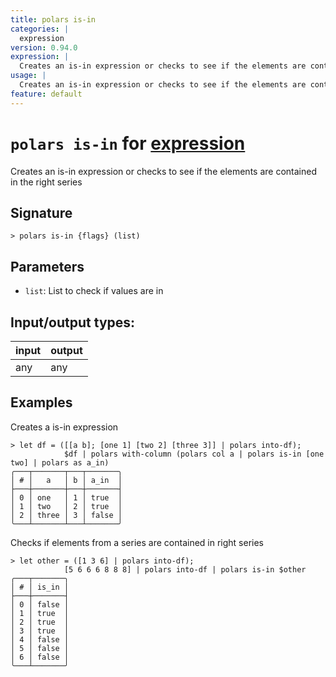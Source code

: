 ```yaml
---
title: polars is-in
categories: |
  expression
version: 0.94.0
expression: |
  Creates an is-in expression or checks to see if the elements are contained in the right series
usage: |
  Creates an is-in expression or checks to see if the elements are contained in the right series
feature: default
---
```

<!-- This file is automatically generated. Please edit the command in https://github.com/nushell/nushell instead. -->

# `polars is-in` for [expression](/commands/categories/expression.md)

<div class='command-title'>Creates an is-in expression or checks to see if the elements are contained in the right series</div>

## Signature

```> polars is-in {flags} (list)```

## Parameters

 -  `list`: List to check if values are in


## Input/output types:

| input | output |
| ----- | ------ |
| any   | any    |

## Examples

Creates a is-in expression
```nu
> let df = ([[a b]; [one 1] [two 2] [three 3]] | polars into-df);
            $df | polars with-column (polars col a | polars is-in [one two] | polars as a_in)
╭───┬───────┬───┬───────╮
│ # │   a   │ b │ a_in  │
├───┼───────┼───┼───────┤
│ 0 │ one   │ 1 │ true  │
│ 1 │ two   │ 2 │ true  │
│ 2 │ three │ 3 │ false │
╰───┴───────┴───┴───────╯

```

Checks if elements from a series are contained in right series
```nu
> let other = ([1 3 6] | polars into-df);
            [5 6 6 6 8 8 8] | polars into-df | polars is-in $other
╭───┬───────╮
│ # │ is_in │
├───┼───────┤
│ 0 │ false │
│ 1 │ true  │
│ 2 │ true  │
│ 3 │ true  │
│ 4 │ false │
│ 5 │ false │
│ 6 │ false │
╰───┴───────╯

```
